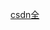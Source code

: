 [csdn全](https://blog.csdn.net/as604049322/article/details/120446586?ops_request_misc=%257B%2522request%255Fid%2522%253A%2522168713484216800225555205%2522%252C%2522scm%2522%253A%252220140713.130102334..%2522%257D&request_id=168713484216800225555205&biz_id=0&utm_medium=distribute.pc_search_result.none-task-blog-2~all~top_positive~default-1-120446586-null-null.142^v88^control_2,239^v2^insert_chatgpt&utm_term=linux&spm=1018.2226.3001.4187)

